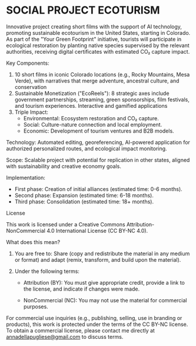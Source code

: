 # SOCIAL PROJECT ECOTURISM
Innovative project creating short films with the support of AI technology, promoting sustainable ecotourism in the United States, starting in Colorado. As part of the "Your Green Footprint" initiative, tourists will participate in ecological restoration by planting native species supervised by the relevant authorities, receiving digital certificates with estimated CO₂ capture impact.

Key Components:
1.	10 short films in iconic Colorado locations (e.g., Rocky Mountains, Mesa Verde), with narratives that merge adventure, ancestral culture, and conservation
2.	Sustainable Monetization ("EcoReels"): 8 strategic axes include government partnerships, streaming, green sponsorships, film festivals, and tourism experiences. Interactive and gamified applications
3.	Triple Impact:
    *	Environmental: Ecosystem restoration and CO₂ capture.
    *	Social: Culture-nature connection and local employment.
    *	Economic: Development of tourism ventures and B2B models.

Technology:
Automated editing, georeferencing, AI-powered application for authorized personalized routes, and ecological impact monitoring.

Scope:
Scalable project with potential for replication in other states, aligned with sustainability and creative economy goals.

Implementation:
*	First phase: Creation of initial alliances (estimated time: 0-6 months).
*	Second phase: Expansion (estimated time: 6-18 months).
*	Third phase: Consolidation (estimated time: 18+ months).


License 

This work is licensed under a Creative Commons Attribution-NonCommercial 4.0 International License (CC BY-NC 4.0).

What does this mean?

1.	You are free to: Share (copy and redistribute the material in any medium or format) and adapt (remix, transform, and build upon the material).

2.	Under the following terms:

    *	Attribution (BY): You must give appropriate credit, provide a link to the license, and indicate if changes were made.
    
    *	NonCommercial (NC): You may not use the material for commercial purposes.
    
For commercial use inquiries (e.g., publishing, selling, use in branding or products), this work is protected under the terms of the CC BY-NC license. To obtain a commercial license, please contact me directly at annadellapugliese@gmail.com to discuss terms.
